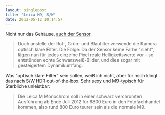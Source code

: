 ```yaml
---
layout: singlepost
title: "Leica M9, S/W"
date: 2012-05-12 10:14:57
---
```

Nicht nur das Gehäuse, [auch der Sensor](http://www.heise.de/newsticker/meldung/Leica-Monochrome-M9-und-Edelkompakte-X2-vorgestellt-1573114.html).

> Doch anstelle der Rot-, Grün- und Blaufilter verwende die Kamera optisch klare Filter. Die Folge: Da der Sensor keine Farbe "sieht", lägen nun für jedes einzelne Pixel reale Helligkeitswerte vor – so entstünden echte Schwarzweiß-Bilder, und dies sogar mit gesteigertem Dynamikumfang.

Was "optisch klare Filter" sein sollen, weiß ich nicht, aber für mich klingt das nach S/W HDR out-of-the-box. Sehr sexy und M9-typisch für Sterbliche unleistbar:

> Die Leica M Monochrom soll in einer schwarz verchromten Ausführung ab Ende Juli 2012 für 6800 Euro in den Fotofachhandel kommen, also rund 800 Euro teurer sein als die normale M9.